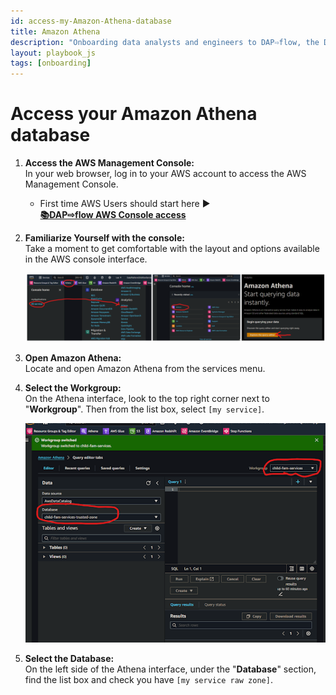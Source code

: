 ```yaml
---
id: access-my-Amazon-Athena-database
title: Amazon Athena
description: "Onboarding data analysts and engineers to DAP⇨flow, the Data Analytics Platform Airflow integration."
layout: playbook_js
tags: [onboarding]
---
```


# Access your Amazon Athena database

1. **Access the AWS Management Console:**   
   In your web browser, log in to your AWS account to access the AWS Management Console.  
   
   * First time AWS Users should start here ►  
   **[📚DAP⇨flow AWS Console access](https://playbook.hackney.gov.uk/Data-Platform-Playbook/dap-airflow/onboarding/access-the-AWS-Management-Console)** 

2. **Familiarize Yourself with the console:**   
   Take a moment to get comfortable with the layout and options available in the AWS console interface.

    ![Fig 2 & 3](../images/access-my-Amazon-Athena-database-two-three.png)

3. **Open Amazon Athena:**   
   Locate and open Amazon Athena from the services menu.

4. **Select the Workgroup:**   
   On the Athena interface, look to the top right corner next to "**Workgroup**". Then from the list box, select `[my service]`.

    ![Fig 4 & 5](../images/access-my-Amazon-Athena-database-four-five.png)

5. **Select the Database:**   
   On the left side of the Athena interface, under the "**Database**" section, find the list box and check you have `[my service raw zone]`.
